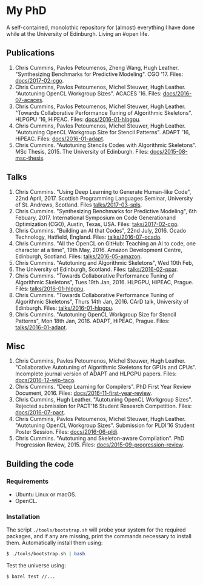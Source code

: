 # My PhD

A self-contained, monolothic repository for (almost) everything I have done while at the University of Edinburgh. Living an #open life.


##  Publications

1. Chris Cummins, Pavlos Petoumenos, Zheng Wang, Hugh Leather. "Synthesizing
   Benchmarks for Predictive Modeling". CGO '17. Files: [docs/2017-02-cgo](https://github.com/ChrisCummins/paper-synthesizing-benchmarks/).
1. Chris Cummins, Pavlos Petoumenos, Michel Steuwer, Hugh Leather. "Autotuning
   OpenCL Workgroup Sizes". ACACES '16. Files: [docs/2016-07-acaces](/docs/2016-07-acaces).
1. Chris Cummins, Pavlos Petoumenos, Michel Steuwer, Hugh Leather. "Towards
   Collaborative Performance Tuning of Algorithmic Skeletons". HLPGPU '16,
   HiPEAC. Files: [docs/2016-01-hlpgpu](https://github.com/ChrisCummins/paper-towards-collaborative-performance-tuning).
1. Chris Cummins, Pavlos Petoumenos, Michel Steuwer, Hugh Leather. "Autotuning
   OpenCL Workgroup Size for Stencil Patterns". ADAPT '16, HiPEAC. Files:
   [docs/2016-01-adapt](https://github.com/ChrisCummins/paper-autotuning-opencl-wgsize).
1. Chris Cummins. "Autotuning Stencils Codes with Algorithmic Skeletons". MSc
   Thesis, 2015. The University of Edinburgh. Files: [docs/2015-08-msc-thesis](/docs/2015-08-msc-thesis).


## Talks

1. Chris Cummins. "Using Deep Learning to Generate Human-like Code", 22nd April, 2017. Scottish Programming Languages Seminar, University of St. Andrews, Scotland. Files [talks/2017-03-spls](/talks/2017-03-spls).
1. Chris Cummins. "Synthesizing Benchmarks for Predictive Modeling", 6th Febuary, 2017. International Symposium on Code Generationand Optimization (CGO), Austin, Texas, USA. Files: [taks/2017-02-cgo](/talks/2017-02-cgo).
1. Chris Cummins. "Building an AI that Codes", 22nd July, 2016.  Ocado
Technology, Hatfield, England. Files: [talks/2016-07-ocado](/talks/2016-07-ocado).
1. Chris Cummins. "All the OpenCL on GitHub: Teaching an AI to code, one
character at a time", 19th May, 2016. Amazon Development Centre,
Edinburgh, Scotland. Files: [talks/2016-05-amazon](/talks/2016-05-amazon).
1. Chris Cummins. "Autotuning and Algorithmic Skeletons", Wed 10th Feb,
2016. The University of Edinburgh, Scotland. Files: [talks/2016-02-ppar](/talks/2016-02-ppar).
1. Chris Cummins. "Towards Collaborative Performance Tuning of
Algorithmic Skeletons", Tues 19th Jan, 2016. HLPGPU, HiPEAC, Prague. Files: [talks/2016-01-hlpgpu](/talks/2016-01-hlpgpu).
1. Chris Cummins. "Towards Collaborative Performance Tuning of
Algorithmic Skeletons", Thurs 14th Jan, 2016. CArD talk, University of
Edinburgh. Files: [talks/2016-01-hlpgpu](/talks/2016-01-hlpgpu).
1. Chris Cummins. "Autotuning OpenCL Workgroup Size for Stencil
Patterns", Mon 18th Jan, 2016. ADAPT, HiPEAC, Prague. Files: [talks/2016-01-adapt](/talks/2016-01-adapt).


## Misc

1. Chris Cummins, Pavlos Petoumenos, Michel Steuwer, Hugh Leather.
   "Collaborative Autotuning of Algorithmic Skeletons for GPUs and CPUs".
   Incomplete journal version of ADAPT and HLPGPU papers. Files:
   [docs/2016-12-wip-taco](/docs/2016-12-wip-taco).
1. Chris Cummins. "Deep Learning for Compilers". PhD First Year Review
   Document, 2016. Files: [docs/2016-11-first-year-review](/docs/2016-11-first-year-review).
1. Chris Cummins, Hugh Leather. "Autotuning OpenCL Workgroup Sizes". Rejected
   submission for PACT'16 Student Research Competition. Files:
   [docs/2016-07-pact](/docs/2016-07-pact).
1. Chris Cummins, Pavlos Petoumenos, Michel Steuwer, Hugh Leather. "Autotuning
   OpenCL Workgroup Sizes". Submission for PLDI'16 Student Poster Session.
   Files: [docs/2016-06-pldi](/docs/2016-06-pldi).
1. Chris Cummins. "Autotuning and Skeleton-aware Compilation". PhD Progression
   Review, 2015. Files: [docs/2015-09-progression-review](/docs/2015-09-progression-review).


## Building the code

### Requirements

* Ubuntu Linux or macOS.
* OpenCL.


### Installation

The script `./tools/bootstrap.sh` will probe your system for the required packages, and if any are missing, print the commands necessary to install them. Automatically install them using:

```sh
$ ./tools/bootstrap.sh | bash
```

Test the universe using:

```
$ bazel test //...
```
